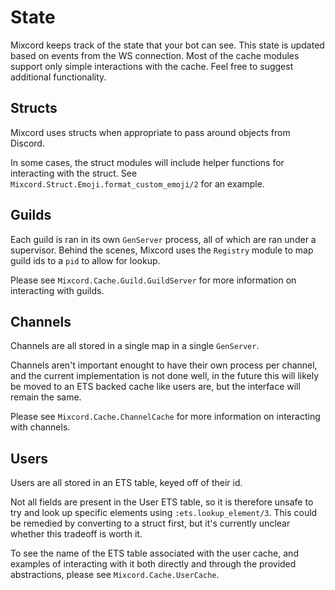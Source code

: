# State
Mixcord keeps track of the state that your bot can see. This state is updated
based on events from the WS connection. Most of the cache modules support only
simple interactions with the cache. Feel free to suggest additional functionality.

## Structs
Mixcord uses structs when appropriate to pass around objects from Discord.

In some cases, the struct modules will include helper functions for interacting
with the struct. See `Mixcord.Struct.Emoji.format_custom_emoji/2` for an example.

## Guilds
Each guild is ran in its own `GenServer` process, all of which are ran under a
supervisor. Behind the scenes, Mixcord uses the `Registry` module to
map guild ids to a `pid` to allow for lookup.

Please see `Mixcord.Cache.Guild.GuildServer` for more information on interacting with
guilds.

## Channels
Channels are all stored in a single map in a single `GenServer`.

Channels aren't important enought to have their own process per channel, and the
current implementation is not done well, in the future this will likely be moved
to an ETS backed cache like users are, but the interface will remain the same.

Please see `Mixcord.Cache.ChannelCache` for more information on interacting with
channels.

## Users
Users are all stored in an ETS table, keyed off of their id.

Not all fields are present in the User ETS table, so it is therefore unsafe to
try and look up specific elements using `:ets.lookup_element/3`. This could be
remedied by converting to a struct first, but it's currently unclear whether this
tradeoff is worth it.

To see the name of the ETS table associated with the user cache, and examples of
interacting with it both directly and through the provided abstractions, please
see `Mixcord.Cache.UserCache`.
